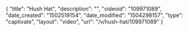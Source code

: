 {
    "title": "Hush Hat",
    "description": "",
    "videoid": "109971089",
    "date_created": "1502519154",
    "date_modified": "1504298157",
    "type": "captivate",
    "layout": "video",
    "url": "\/v\/hush-hat\/109971089"
}